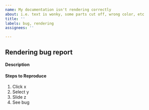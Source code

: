 ```yaml
---
name: My documentation isn't rendering correctly
about: i.e. text is wonky, some parts cut off, wrong color, etc
title: ''
labels: bug, rendering
assignees: ''

---
```


## Rendering bug report
#### Description
<!-- What's the issue? Describe it here. -->

#### Steps to Reproduce
<!-- What did you do to cause this bug? -->
1. Click x
2. Select y
3. Slide z
4. See bug
